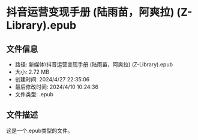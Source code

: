 ﻿# 抖音运营变现手册 (陆雨苗，阿爽拉) (Z-Library).epub

## 文件信息
- 路径: 新媒体\抖音运营变现手册 (陆雨苗，阿爽拉) (Z-Library).epub
- 大小: 2.72 MB
- 创建时间: 2024/4/27 22:35:06
- 最后修改时间: 2024/4/10 10:24:36
- 文件类型: .epub

## 文件描述
这是一个.epub类型的文件。

